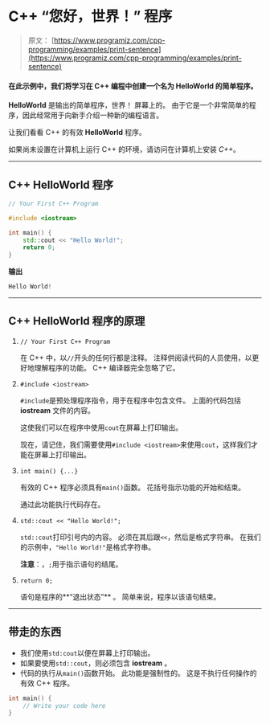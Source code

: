 # C++ “您好，世界！” 程序

> 原文： [https://www.programiz.com/cpp-programming/examples/print-sentence](https://www.programiz.com/cpp-programming/examples/print-sentence)

#### 在此示例中，我们将学习在 C++ 编程中创建一个名为 HelloWorld 的简单程序。

**HelloWorld** 是输出的简单程序，世界！ 屏幕上的。 由于它是一个非常简单的程序，因此经常用于向新手介绍一种新的编程语言。

让我们看看 C++ 的有效 **HelloWorld** 程序。

如果尚未设置在计算机上运行 C++ 的环境，请访问在计算机上安装 *C++*。

* * *

## C++ **HelloWorld** 程序

```cpp
// Your First C++ Program

#include <iostream>

int main() {
    std::cout << "Hello World!";
    return 0;
} 
```

**输出**

```cpp
Hello World! 
```

* * *

## C++ **HelloWorld** 程序的原理

1.  `// Your First C++ Program`

    在 C++ 中，以`//`开头的任何行都是注释。 注释供阅读代码的人员使用，以更好地理解程序的功能。 C++ 编译器完全忽略了它。
2.  `#include <iostream>`

    `#include`是预处理程序指令，用于在程序中包含文件。 上面的代码包括 **iostream** 文件的内容。

    这使我们可以在程序中使用`cout`在屏幕上打印输出。

    现在，请记住，我们需要使用`#include <iostream>`来使用`cout`，这样我们才能在屏幕上打印输出。
3.  `int main() {...}`

    有效的 C++ 程序必须具有`main()`函数。 花括号指示功能的开始和结束。

    通过此功能执行代码存在。
4.  `std::cout << "Hello World!";`

    `std::cout`打印引号内的内容。 必须在其后跟`<<`，然后是格式字符串。 在我们的示例中，`"Hello World!"`是格式字符串。

    **注意**：，`;`用于指示语句的结尾。
5.  `return 0;`

    语句是程序的**“退出状态”** 。 简单来说，程序以该语句结束。

* * *

## 带走的东西

*   我们使用`std:cout`以便在屏幕上打印输出。
*   如果要使用`std::cout`，则必须包含 **iostream** 。
*   代码的执行从`main()`函数开始。 此功能是强制性的。 这是不执行任何操作的有效 C++ 程序。

```cpp
int main() {
    // Write your code here
} 
```